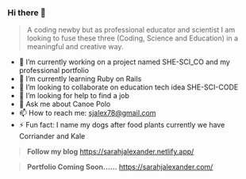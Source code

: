 ### Hi there 👋
> A coding newby but as professional educator and scientist I am looking to fuse these three (Coding, Science and Education) in a meaningful and creative way.



 -  🔭 I’m currently working on a project named SHE-SCI_CO and my professional portfolio
- 🌱 I’m currently learning Ruby on Rails
- 👯 I’m looking to collaborate on education tech idea SHE-SCI-CODE
- 🤔 I’m looking for help to find a job
- 💬 Ask me about Canoe Polo
 - 📫 How to reach me: <sjalex78@gmail.com>
 - ⚡ Fun fact: I name my dogs after food plants currently we have Corriander and Kale
 
 >  **Follow my blog** <https://sarahjalexander.netlify.app/>

>  **Portfolio Coming Soon......** <https://sarahjalexander.com/>
